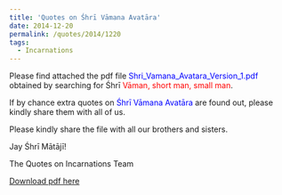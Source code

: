 ```yaml
---
title: 'Quotes on Śhrī Vāmana Avatāra'
date: 2014-12-20
permalink: /quotes/2014/1220
tags:
  - Incarnations
---
```


Please find attached the pdf file <font color="blue">Shri_Vamana_Avatara_Version_1.pdf</font> obtained by searching for Śhrī <font color="red">Vāman, short man, small man</font>.   

If by chance extra quotes on <font color="blue">Śhrī Vāmana Avatāra</font> are found out, please kindly share them with all of us.  

Please kindly share the file with all our brothers and sisters.  

Jay Śhrī Mātājī!  

The Quotes on Incarnations Team  

[Download pdf here](http://seven-teams.github.io/files/Shri_Vamana_Avatara_Version_1.pdf)